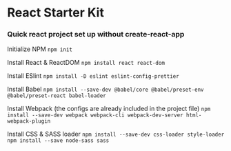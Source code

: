 # React Starter Kit
### Quick react project set up without create-react-app 

Initialize NPM
`npm init`

Install React & ReactDOM
`npm install react react-dom`

Install ESlint 
`npm install -D eslint eslint-config-prettier`

Install Babel 
`npm install --save-dev @babel/core @babel/preset-env @babel/preset-react babel-loader`

Install Webpack (the configs are already included in the project file)
`npm install --save-dev webpack webpack-cli webpack-dev-server html-webpack-plugin`

Install CSS & SASS loader
`npm install --save-dev css-loader style-loader`
`npm install --save node-sass sass`
